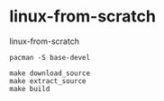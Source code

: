 # linux-from-scratch
linux-from-scratch

```
pacman -S base-devel

make download_source
make extract_source
make build
```
